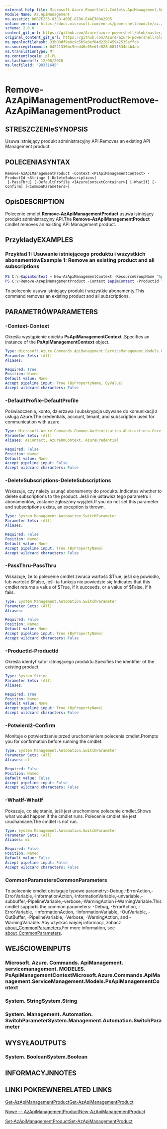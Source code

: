 ```yaml
---
external help file: Microsoft.Azure.PowerShell.Cmdlets.ApiManagement.ServiceManagement.dll-Help.xml
Module Name: Az.ApiManagement
ms.assetid: D6B7F253-03CD-40BE-87D6-E4AE300A29D5
online version: https://docs.microsoft.com/en-us/powershell/module/az.apimanagement/remove-azapimanagementproduct
schema: 2.0.0
content_git_url: https://github.com/Azure/azure-powershell/blob/master/src/ApiManagement/ApiManagement/help/Remove-AzApiManagementProduct.md
original_content_git_url: https://github.com/Azure/azure-powershell/blob/master/src/ApiManagement/ApiManagement/help/Remove-AzApiManagementProduct.md
ms.openlocfilehash: 33b00df9e0c9c5b5e0ef04d22b745942535effcb
ms.sourcegitcommit: 04221336bc9eed46c05ed1e828a6811534d4b4ab
ms.translationtype: MT
ms.contentlocale: pl-PL
ms.lasthandoff: 12/08/2020
ms.locfileid: "98331645"
---
```

# <span data-ttu-id="0dc60-101">Remove-AzApiManagementProduct</span><span class="sxs-lookup"><span data-stu-id="0dc60-101">Remove-AzApiManagementProduct</span></span>

## <span data-ttu-id="0dc60-102">STRESZCZENIe</span><span class="sxs-lookup"><span data-stu-id="0dc60-102">SYNOPSIS</span></span>
<span data-ttu-id="0dc60-103">Usuwa istniejący produkt administracyjny API.</span><span class="sxs-lookup"><span data-stu-id="0dc60-103">Removes an existing API Management product.</span></span>

## <span data-ttu-id="0dc60-104">POLECENIA</span><span class="sxs-lookup"><span data-stu-id="0dc60-104">SYNTAX</span></span>

```
Remove-AzApiManagementProduct -Context <PsApiManagementContext> -ProductId <String> [-DeleteSubscriptions]
 [-PassThru] [-DefaultProfile <IAzureContextContainer>] [-WhatIf] [-Confirm] [<CommonParameters>]
```

## <span data-ttu-id="0dc60-105">Opis</span><span class="sxs-lookup"><span data-stu-id="0dc60-105">DESCRIPTION</span></span>
<span data-ttu-id="0dc60-106">Polecenie cmdlet **Remove-AzApiManagementProduct** usuwa istniejący produkt administracyjny API.</span><span class="sxs-lookup"><span data-stu-id="0dc60-106">The **Remove-AzApiManagementProduct** cmdlet removes an existing API Management product.</span></span>

## <span data-ttu-id="0dc60-107">Przykłady</span><span class="sxs-lookup"><span data-stu-id="0dc60-107">EXAMPLES</span></span>

### <span data-ttu-id="0dc60-108">Przykład 1: Usuwanie istniejącego produktu i wszystkich abonamentów</span><span class="sxs-lookup"><span data-stu-id="0dc60-108">Example 1: Remove an existing product and all subscriptions</span></span>
```powershell
PS C:\>$apimContext = New-AzApiManagementContext -ResourceGroupName "Api-Default-WestUS" -ServiceName "contoso"
PS C:\>Remove-AzApiManagementProduct -Context $apimContext -ProductId "0123456789" -DeleteSubscriptions
```

<span data-ttu-id="0dc60-109">To polecenie usuwa istniejący produkt i wszystkie abonamenty.</span><span class="sxs-lookup"><span data-stu-id="0dc60-109">This command removes an existing product and all subscriptions.</span></span>

## <span data-ttu-id="0dc60-110">PARAMETRÓW</span><span class="sxs-lookup"><span data-stu-id="0dc60-110">PARAMETERS</span></span>

### <span data-ttu-id="0dc60-111">-Context</span><span class="sxs-lookup"><span data-stu-id="0dc60-111">-Context</span></span>
<span data-ttu-id="0dc60-112">Określa wystąpienie obiektu **PsApiManagementContext** .</span><span class="sxs-lookup"><span data-stu-id="0dc60-112">Specifies an instance of the **PsApiManagementContext** object.</span></span>

```yaml
Type: Microsoft.Azure.Commands.ApiManagement.ServiceManagement.Models.PsApiManagementContext
Parameter Sets: (All)
Aliases:

Required: True
Position: Named
Default value: None
Accept pipeline input: True (ByPropertyName, ByValue)
Accept wildcard characters: False
```

### <span data-ttu-id="0dc60-113">-DefaultProfile</span><span class="sxs-lookup"><span data-stu-id="0dc60-113">-DefaultProfile</span></span>
<span data-ttu-id="0dc60-114">Poświadczenia, konto, dzierżawa i subskrypcja używane do komunikacji z usługą Azure.</span><span class="sxs-lookup"><span data-stu-id="0dc60-114">The credentials, account, tenant, and subscription used for communication with azure.</span></span>

```yaml
Type: Microsoft.Azure.Commands.Common.Authentication.Abstractions.Core.IAzureContextContainer
Parameter Sets: (All)
Aliases: AzContext, AzureRmContext, AzureCredential

Required: False
Position: Named
Default value: None
Accept pipeline input: False
Accept wildcard characters: False
```

### <span data-ttu-id="0dc60-115">-DeleteSubscriptions</span><span class="sxs-lookup"><span data-stu-id="0dc60-115">-DeleteSubscriptions</span></span>
<span data-ttu-id="0dc60-116">Wskazuje, czy należy usunąć abonamenty do produktu.</span><span class="sxs-lookup"><span data-stu-id="0dc60-116">Indicates whether to delete subscriptions to the product.</span></span>
<span data-ttu-id="0dc60-117">Jeśli nie ustawisz tego parametru i abonamentów, zostanie zgłoszony wyjątek.</span><span class="sxs-lookup"><span data-stu-id="0dc60-117">If you do not set this parameter and subscriptions exists, an exception is thrown.</span></span>

```yaml
Type: System.Management.Automation.SwitchParameter
Parameter Sets: (All)
Aliases:

Required: False
Position: Named
Default value: None
Accept pipeline input: True (ByPropertyName)
Accept wildcard characters: False
```

### <span data-ttu-id="0dc60-118">-PassThru</span><span class="sxs-lookup"><span data-stu-id="0dc60-118">-PassThru</span></span>
<span data-ttu-id="0dc60-119">Wskazuje, że to polecenie cmdlet zwraca wartość $True, jeśli się powiodło, lub wartość $False, jeśli ta funkcja nie powiedzie się.</span><span class="sxs-lookup"><span data-stu-id="0dc60-119">Indicates that this cmdlet returns a value of $True, if it succeeds, or a value of $False, if it fails.</span></span>

```yaml
Type: System.Management.Automation.SwitchParameter
Parameter Sets: (All)
Aliases:

Required: False
Position: Named
Default value: None
Accept pipeline input: True (ByPropertyName)
Accept wildcard characters: False
```

### <span data-ttu-id="0dc60-120">-ProductId</span><span class="sxs-lookup"><span data-stu-id="0dc60-120">-ProductId</span></span>
<span data-ttu-id="0dc60-121">Określa identyfikator istniejącego produktu.</span><span class="sxs-lookup"><span data-stu-id="0dc60-121">Specifies the identifier of the existing product.</span></span>

```yaml
Type: System.String
Parameter Sets: (All)
Aliases:

Required: True
Position: Named
Default value: None
Accept pipeline input: True (ByPropertyName)
Accept wildcard characters: False
```

### <span data-ttu-id="0dc60-122">-Potwierdź</span><span class="sxs-lookup"><span data-stu-id="0dc60-122">-Confirm</span></span>
<span data-ttu-id="0dc60-123">Monituje o potwierdzenie przed uruchomieniem polecenia cmdlet.</span><span class="sxs-lookup"><span data-stu-id="0dc60-123">Prompts you for confirmation before running the cmdlet.</span></span>

```yaml
Type: System.Management.Automation.SwitchParameter
Parameter Sets: (All)
Aliases: cf

Required: False
Position: Named
Default value: False
Accept pipeline input: False
Accept wildcard characters: False
```

### <span data-ttu-id="0dc60-124">-WhatIf</span><span class="sxs-lookup"><span data-stu-id="0dc60-124">-WhatIf</span></span>
<span data-ttu-id="0dc60-125">Pokazuje, co się stanie, jeśli jest uruchomione polecenie cmdlet.</span><span class="sxs-lookup"><span data-stu-id="0dc60-125">Shows what would happen if the cmdlet runs.</span></span>
<span data-ttu-id="0dc60-126">Polecenie cmdlet nie jest uruchamiane.</span><span class="sxs-lookup"><span data-stu-id="0dc60-126">The cmdlet is not run.</span></span>

```yaml
Type: System.Management.Automation.SwitchParameter
Parameter Sets: (All)
Aliases: wi

Required: False
Position: Named
Default value: False
Accept pipeline input: False
Accept wildcard characters: False
```

### <span data-ttu-id="0dc60-127">CommonParameters</span><span class="sxs-lookup"><span data-stu-id="0dc60-127">CommonParameters</span></span>
<span data-ttu-id="0dc60-128">To polecenie cmdlet obsługuje typowe parametry:-Debug,-ErrorAction,-ErrorVariable,-InformationAction,-InformationVariable,-unvariable,-subbuffer,-PipelineVariable,-verbose,-WarningAction i-WarningVariable.</span><span class="sxs-lookup"><span data-stu-id="0dc60-128">This cmdlet supports the common parameters: -Debug, -ErrorAction, -ErrorVariable, -InformationAction, -InformationVariable, -OutVariable, -OutBuffer, -PipelineVariable, -Verbose, -WarningAction, and -WarningVariable.</span></span> <span data-ttu-id="0dc60-129">Aby uzyskać więcej informacji, zobacz [about_CommonParameters](http://go.microsoft.com/fwlink/?LinkID=113216).</span><span class="sxs-lookup"><span data-stu-id="0dc60-129">For more information, see [about_CommonParameters](http://go.microsoft.com/fwlink/?LinkID=113216).</span></span>

## <span data-ttu-id="0dc60-130">WEJŚCIOWE</span><span class="sxs-lookup"><span data-stu-id="0dc60-130">INPUTS</span></span>

### <span data-ttu-id="0dc60-131">Microsoft. Azure. Commands. ApiManagement. servicemanagement. MODELES. PsApiManagementContext</span><span class="sxs-lookup"><span data-stu-id="0dc60-131">Microsoft.Azure.Commands.ApiManagement.ServiceManagement.Models.PsApiManagementContext</span></span>

### <span data-ttu-id="0dc60-132">System. String</span><span class="sxs-lookup"><span data-stu-id="0dc60-132">System.String</span></span>

### <span data-ttu-id="0dc60-133">System. Management. Automation. SwitchParameter</span><span class="sxs-lookup"><span data-stu-id="0dc60-133">System.Management.Automation.SwitchParameter</span></span>

## <span data-ttu-id="0dc60-134">WYSYŁA</span><span class="sxs-lookup"><span data-stu-id="0dc60-134">OUTPUTS</span></span>

### <span data-ttu-id="0dc60-135">System. Boolean</span><span class="sxs-lookup"><span data-stu-id="0dc60-135">System.Boolean</span></span>

## <span data-ttu-id="0dc60-136">INFORMACYJN</span><span class="sxs-lookup"><span data-stu-id="0dc60-136">NOTES</span></span>

## <span data-ttu-id="0dc60-137">LINKI POKREWNE</span><span class="sxs-lookup"><span data-stu-id="0dc60-137">RELATED LINKS</span></span>

[<span data-ttu-id="0dc60-138">Get-AzApiManagementProduct</span><span class="sxs-lookup"><span data-stu-id="0dc60-138">Get-AzApiManagementProduct</span></span>](./Get-AzApiManagementProduct.md)

[<span data-ttu-id="0dc60-139">Nowe — AzApiManagementProduct</span><span class="sxs-lookup"><span data-stu-id="0dc60-139">New-AzApiManagementProduct</span></span>](./New-AzApiManagementProduct.md)

[<span data-ttu-id="0dc60-140">Set-AzApiManagementProduct</span><span class="sxs-lookup"><span data-stu-id="0dc60-140">Set-AzApiManagementProduct</span></span>](./Set-AzApiManagementProduct.md)


